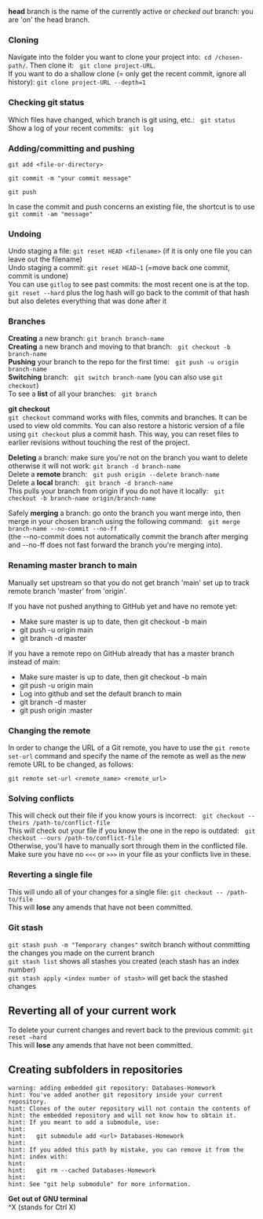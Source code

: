 **head** branch is the name of the currently active or *checked out* branch: you are 'on' the head branch.  

### Cloning
Navigate into the folder you want to clone your project into:  `cd /chosen-path/`. Then clone it:   `git clone project-URL`.  
If you want to do a shallow clone (= only get the recent commit, ignore all history): `git clone project-URL --depth=1`

### Checking git status
Which files have changed, which branch is git using, etc.:   `git status`  
Show a log of your recent commits:   `git log`

### Adding/committing and pushing
```
git add <file-or-directory>

git commit -m "your commit message"

git push 
```
In case the commit and push concerns an existing file, the shortcut is to use `git commit -am "message"`  

### Undoing
Undo staging a file: `git reset HEAD <filename>` (if it is only one file you can leave out the filename)  
Undo staging a commit: `git reset HEAD~1` (=move back one commit, commit is undone)  
You can use `gitlog` to see past commits: the most recent one is at the top.  
`git reset --hard` plus the log hash will go back to the commit of that hash but also deletes everything that was done after it  


### Branches
**Creating** a new branch: `git branch branch-name`  
**Creating** a new branch and moving to that branch:   `git checkout -b branch-name`  
**Pushing** your branch to the repo for the first time:   `git push -u origin branch-name`  
**Switching** branch:   `git switch branch-name` (you can also use `git checkout`)  
To see a **list** of all your branches:   `git branch`

**git checkout**  
`git checkout` command works with files, commits and branches. It can be used to view old commits. You can also restore a historic version of a file using `git checkout` plus a commit hash. This way, you can reset files to earlier revisions without touching the rest of the project.

**Deleting** a branch: make sure you're not on the branch you want to delete otherwise it will not work: `git branch -d branch-name`  
Delete a **remote** branch:   `git push origin --delete branch-name`  
Delete a **local** branch:   `git branch -d branch-name`  
This pulls your branch from origin if you do not have it locally:   `git checkout -b branch-name origin/branch-name`

Safely **merging** a branch: go onto the branch you want merge into, then merge in your chosen branch using the following command:  
`git merge branch-name --no-commit --no-ff`  
(the --no-commit does not automatically commit the branch after merging and --no-ff does not fast forward the branch you're merging into).

### Renaming master branch to main
Manually set upstream so that you do not get branch 'main' set up to track remote branch 'master' from 'origin'.

If you have not pushed anything to GitHub yet and have no remote yet:  
* Make sure master is up to date, then git checkout -b main
* git push -u origin main
* git branch -d master

If you have a remote repo on GitHub already that has a master branch instead of main:  
* Make sure master is up to date, then git checkout -b main
* git push -u origin main
* Log into github and set the default branch to main
* git branch -d master
* git push origin :master

### Changing the remote
In order to change the URL of a Git remote, you have to use the `git remote set-url` command and specify the name of the remote as well as the new remote URL to be changed, as follows:

`git remote set-url <remote_name> <remote_url>`

### Solving conflicts
This will check out their file if you know yours is incorrect:   `git checkout --theirs /path-to/conflict-file`  
This will check out your file if you know the one in the repo is outdated:   `git checkout --ours /path-to/conflict-file`  
Otherwise, you'll have to manually sort through them in the conflicted file. Make sure you have no `<<<` or `>>>` in your file as your conflicts live in these.

### Reverting a single file
This will undo all of your changes for a single file: `git checkout -- /path-to/file`  
This will **lose** any amends that have not been committed.

### Git stash  
`git stash push -m "Temporary changes"` switch branch without committing the changes you made on the current branch  
`git stash list` shows all stashes you created (each stash has an index number)  
`git stash apply <index number of stash>` will get back the stashed changes  

## Reverting all of your current work
To delete your current changes and revert back to the previous commit: `git reset –hard`  
This will **lose** any amends that have not been committed.  

## Creating subfolders in repositories
```
warning: adding embedded git repository: Databases-Homework
hint: You've added another git repository inside your current repository.
hint: Clones of the outer repository will not contain the contents of
hint: the embedded repository and will not know how to obtain it.
hint: If you meant to add a submodule, use:
hint: 
hint:   git submodule add <url> Databases-Homework
hint: 
hint: If you added this path by mistake, you can remove it from the
hint: index with:
hint: 
hint:   git rm --cached Databases-Homework
hint: 
hint: See "git help submodule" for more information.
```  
**Get out of GNU terminal**  
^X (stands for Ctrl X)